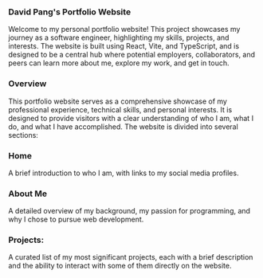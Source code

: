 ### David Pang's Portfolio Website

Welcome to my personal portfolio website! This project showcases my journey as a software engineer, highlighting my skills, projects, and interests. The website is built using React, Vite, and TypeScript, and is designed to be a central hub where potential employers, collaborators, and peers can learn more about me, explore my work, and get in touch.

### Overview

This portfolio website serves as a comprehensive showcase of my professional experience, technical skills, and personal interests. It is designed to provide visitors with a clear understanding of who I am, what I do, and what I have accomplished. The website is divided into several sections:

### Home

A brief introduction to who I am, with links to my social media profiles.

### About Me

A detailed overview of my background, my passion for programming, and why I chose to pursue web development.

### Projects:

A curated list of my most significant projects, each with a brief description and the ability to interact with some of them directly on the website.
